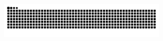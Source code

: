 ![Snake animation](https://github.com/ordinyuki/ordinyuki/blob/output/github-contribution-grid-snake-dark.svg)
